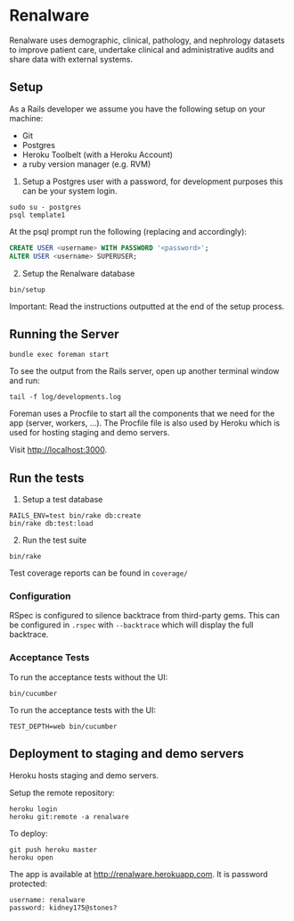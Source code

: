 # Renalware

Renalware uses demographic, clinical, pathology, and nephrology datasets to improve patient care,
undertake clinical and administrative audits and share data with external systems.

## Setup

As a Rails developer we assume you have the following setup on your machine:

* Git
* Postgres
* Heroku Toolbelt (with a Heroku Account)
* a ruby version manager (e.g. RVM)

1. Setup a Postgres user with a password, for development purposes this can be your system login.

  ```
  sudo su - postgres
  psql template1
  ```

  At the psql prompt run the following (replacing <username> and <password> accordingly):

  ```sql
  CREATE USER <username> WITH PASSWORD '<password>';
  ALTER USER <username> SUPERUSER;
  ```

2. Setup the Renalware database

  ```
  bin/setup
  ```

  Important: Read the instructions outputted at the end of the setup process.

## Running the Server

    bundle exec foreman start

To see the output from the Rails server, open up another terminal window and run:

    tail -f log/developments.log

Foreman uses a Procfile to start all the components that we need for the app (server, workers, ...).  The Procfile file is also used by Heroku which is used for hosting staging and demo servers.

Visit [http://localhost:3000](http://localhost:3000).

## Run the tests

1. Setup a test database

  ```
  RAILS_ENV=test bin/rake db:create
  bin/rake db:test:load
  ```

2. Run the test suite

  ```
  bin/rake
  ```

Test coverage reports can be found in `coverage/`

### Configuration

RSpec is configured to silence backtrace from third-party gems. This can be
configured in `.rspec` with `--backtrace` which will display the full backtrace.

### Acceptance Tests

To run the acceptance tests without the UI:

    bin/cucumber

To run the acceptance tests with the UI:

    TEST_DEPTH=web bin/cucumber

## Deployment to staging and demo servers

Heroku hosts staging and demo servers.

Setup the remote repository:

    heroku login
    heroku git:remote -a renalware

To deploy:

    git push heroku master
    heroku open

The app is available at http://renalware.herokuapp.com. It is password protected:

    username: renalware
    password: kidney175@stones?
